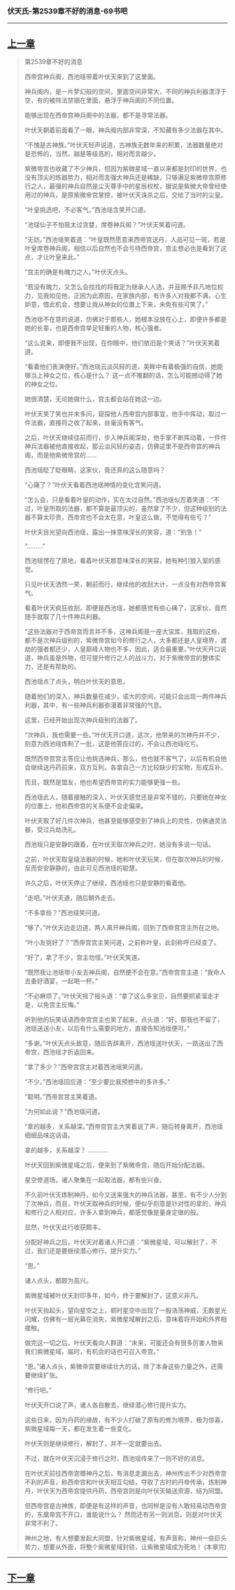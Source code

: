 ### 伏天氏-第2539章不好的消息-69书吧

--------
[上一章](./88a26068882003a9853460d6bb6b34e9.md)
--------


>
>
>
>第2539章不好的消息
>
>西帝宫神兵阁，西池瑶带着叶伏天来到了这里面。
>
>神兵阁内，是一片梦幻般的空间，里面空间非常大，不同的神兵利器漂浮于空，有的被阵法禁锢在里面，悬浮于神兵阁的不同位置。
>
>能够出现在西帝宫神兵阁中的法器，都不是寻常法器。
>
>叶伏天朝着前面看了一眼，神兵阁内部非常深，不知藏有多少法器在其中。
>
>“不愧是古神族。”叶伏天轻声说道，古神族无数年来的积累，法器数量绝对是恐怖的，当然，越是等级高的，相对而言越少。
>
>紫微帝宫也收藏了不少神兵，但因为紫微星域一直以来都是封印的世界，也没有顶尖的炼器势力，相对而言强大神兵还是稀缺，只够满足紫微帝宫原修行之人，最强的神兵自然是尘天尊手中的星辰权杖，据说是紫微大帝曾经使用过的神兵，是原紫微帝宫掌控，被叶伏天诛杀之后，交给了当时的尘皇。
>
>“叶皇挑选吧，不必客气。”西池瑶含笑开口道。
>
>“池瑶仙子不怕我太过贪婪，席卷神兵阁？”叶伏天笑着问道。
>
>“无妨。”西池瑶笑着道：“叶皇既然愿意来西帝宫送丹，人品可见一斑，若是叶皇席卷神兵阁，相信以后自然也不会亏待西帝宫，宫主想必也是看到了这点，才让叶皇来此。”
>
>“宫主的确是有魄力之人。”叶伏天点头。
>
>“若没有魄力，又怎么会找找的将我定为继承人人选，并且赐予非凡地位权力，见我如见他，正因为此原因，在家族内部，有许多人对我都不满，心生妒意，借此机会，想要让我从神女的位置上下来，未免有些可笑了。”
>
>西池瑶不在意的说道，仿佛对于那些人，她根本没放在心上，即便许多都是她的长辈，也是西帝宫举足轻重的人物，核心强者。
>
>“这么说来，即便我不出现，在你眼中，他们依旧是个笑话？”叶伏天笑着道。
>
>“看着他们表演便好。”西池瑶云淡风轻的道，美眸中有着极强的自信，她能够当上神女之位，核心是什么？
>这一点不推翻的话，怎么可能撼动得了她的神女之位。
>
>她很清楚，无论她做什么，宫主都会站在她这一边。
>
>叶伏天笑了笑也并未多问，窥探他人西帝宫内部事宜，他手中挥动，取过一件法器，直接将之收了起来，丝毫没有客气。
>
>之后，叶伏天继续往前而行，步入神兵阁深处，他手掌不断挥动着，一件件神兵法器被他直接收起，那云淡风轻的姿态，仿佛这里不是西帝宫的神兵阁，而是他紫微帝宫的……
>
>西池瑶眨了眨眼睛，这家伙，竟还真的这么随意吗？
>
>“心痛了？”叶伏天看着西池瑶神情的变化含笑问道。
>
>“怎么会，只是看着叶皇的动作，实在太过自然。”西池瑶似忍着笑道：“不过，叶皇所取的法器，都不算是最顶尖的，虽然拿了不少，但这种级别的法器不算太珍贵，西帝宫也不会太在意，叶皇这么做，不觉得有些亏？”
>
>叶伏天目光望向西池瑶，露出一抹意味深长的笑容，道：“别急！”
>
>“………”
>
>西池瑶愣在了原地，看着叶伏天那意味深长的笑容，她有种引狼入室的感觉。
>
>只见叶伏天洒然一笑，朝前而行，继续他的收刮大计，一点没有对西帝宫客气。
>
>看着叶伏天疯狂收刮，即便是西池瑶，她都感觉有些心痛了，这家伙，竟然随手就取了几十件神兵利器。
>
>“这些法器对于西帝宫而言并不多，这神兵阁是一座大宝库，我取的这些，都不是次神兵级别的，紫微帝宫如今的修行之人，大多都还是人皇境界，渡劫的强者都还少，人皇巅峰人物也不多，因此，适合最重要。”叶伏天开口说道，神兵虽是外物，但可提升修行之人的战斗力，对于紫微帝宫的整体实力，还是有帮助的。
>
>西池瑶点了点头，明白叶伏天的意思。
>
>随着他们的深入，神兵数量在减少，诺大的空间，可能只会出现一两件神兵利器，其中，有一些神兵利器弥漫着非常强的气息。
>
>这里，已经开始出现次神兵级别的法器了。
>
>“次神兵，我也需要一些。”叶伏天开口道，这次，他带来的次神丹并不少，刻意为西池瑶炼制了一批，这是他答应过的，不会让西池瑶吃亏。
>
>既然西帝宫宫主答应让他挑选神兵，那么，他也就不客气了，以后有机会他会继续送丹药前来，双方互利，各拿自己一方比较缺少的宝物，形成互补。
>
>而且，既然是盟友，他也希望西帝宫的实力能够更强一些。
>
>西池瑶此人，随着接触的深入，叶伏天感觉还是非常不错的，只要她在神女的位置上，他和西帝宫的关系便不会走偏来。
>
>叶伏天取了好几件次神兵，他甚至能够感受到了神兵上的灵性，仿佛通灵法器，受过兵劫洗礼。
>
>西池瑶只是安静的跟着，在叶伏天取次神兵之时，她没有多说一句话。
>
>之前，叶伏天取皇级法器的时候，她和叶伏天玩笑，但在取次神兵的时候，反而安安静静的，由此可见西池瑶的聪慧。
>
>许久之后，叶伏天停止了继续，西池瑶也只是安静的看着他。
>
>“走吧。”叶伏天道，随后朝外走去。
>
>“不多拿些？”西池瑶笑问道。
>
>“够了。”叶伏天边走边道，两人离开神兵阁，回到了西帝宫宫主所在之地。
>
>“叶小友挑好了？”西帝宫宫主笑问道，之前称叶皇，此刻称呼已经变了。
>
>“好了，拿了不少，宫主勿怪。”叶伏天笑道。
>
>“既然我让池瑶带小友去神兵阁，自然便不会在意。”西帝宫宫主道：“我命人去备好酒宴，一起喝一杯。”
>
>“不必麻烦了。”叶伏天摇了摇头道：“拿了这么多宝贝，自然要抓紧溜走才是，以免宫主反悔。”
>
>听到他的玩笑话语西帝宫宫主也笑了起来，点头道：“好，那我也不留了，池瑶送送小友，以后有什么需要的地方，直接告知池瑶便可。”
>
>“多谢。”叶伏天点头致意，随后告辞离开，西池瑶送叶伏天，一路送出了西帝宫，西池瑶才折返回来。
>
>“拿了多少？”西帝宫宫主对着西池瑶笑问道。
>
>“不少。”西池瑶回应道：“至少要比我预想中的多许多。”
>
>“聪明。”西帝宫宫主笑着道。
>
>“为何如此说？”西池瑶问道。
>
>“拿的越多，关系越深。”西帝宫宫主大笑着说了声，随后转身离开，西池瑶细细品味这话语。
>
>拿的越多，关系越深？
>…………
>
>叶伏天回到紫微星域之后，便来到了紫微帝宫，随后开始分配法器。
>
>星空修道场，诸人聚集在一起取法器，都有些兴奋。
>
>不久前叶伏天炼制神丹，如今又送来强大的神兵法器，甚至，有不少人分到了次神兵，而且，叶伏天取神兵的时候，便似乎刻意是针对性的拿的，神兵和修行之人相对应，许多人拿到神兵，都感觉像是量身定做的般。
>
>显然，叶伏天此行收获颇丰。
>
>分配好神兵之后，叶伏天对着诸人开口道：“紫微星域，可以解封了，不过，我们还是要继续潜心修行，提升实力。”
>
>“恩。”
>
>诸人点头，都颇为高兴。
>
>紫微星域被叶伏天封印多年，如今，终于要解封了，这意义非凡。
>
>叶伏天抬起头，望向星空之上，顿时星空中出现了一股浩荡神威，无数星光闪耀，仿佛有一层光幕在消失，紫微星域解封之后，意味着将开始和外界相接触。
>
>做完这一切之后，叶伏天看向人群道：“未来，可能还会有很多厉害人物来我们紫微星域，届时，有机会的话也可召入帝宫。”
>
>“恩。”诸人点头，紫微帝宫要继续壮大的话，除了本身这些力量之外，还需要继续扩张。
>
>“修行吧。”
>
>叶伏天开口说了声，诸人各自散去，继续潜心修行提升实力。
>
>这些日来，因为丹药的缘故，有不少人打破了原有的修为境界，极为惊喜，紫微星域每一天，都在发生着一些变化。
>
>叶伏天则是继续修行，解封了，并不一定就要出去。
>
>不过，就在叶伏天沉浸于修行之时，西池瑶传来了一则不好的消息。
>
>在叶伏天前往西帝宫赠神丹之后，有消息走漏出去，神州传出不少对西帝宫不利的声音，称西帝宫和叶伏天相互勾结，夺取了古时的丹帝传承，炼制神丹，叶伏天为西帝宫提供丹药，西帝宫则是向叶伏天输送资源，结为同盟。
>
>但西帝宫是古神族，即便是有这样的声音，也同样是没有人敢轻易动西帝宫的，东凰帝宫不开口，谁能说什么？
>然而还有另一则消息，则是对叶伏天非常不利了。
>
>神州之地，有人想要发起大同盟，针对紫微星域，有声音称，神州一些巨头势力，想要从外面，将整个紫微星域封锁，让紫微星域成为死地！
>(本章完)
>
>

--------
[下一章](./902e78ff021194d17f9c90371300914e.md)
--------
